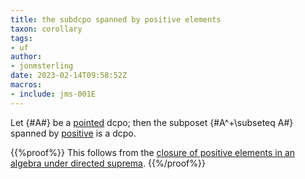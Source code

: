 ```yaml
---
title: the subdcpo spanned by positive elements
taxon: corollary
tags: 
- uf
author:
- jonmsterling
date: 2023-02-14T09:58:52Z
macros: 
- include: jms-001E
---
```


Let {#A#} be a [pointed](jms-001S) dcpo; then the subposet {#A^+\subseteq A#} spanned by [positive](jms-001M) is a dcpo.

{{%proof%}}
This follows from the [closure of positive elements in an algebra under directed suprema](jms-001O).
{{%/proof%}}
